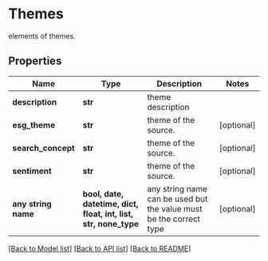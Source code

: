 # Themes

elements of themes.

## Properties
Name | Type | Description | Notes
------------ | ------------- | ------------- | -------------
**description** | **str** | theme description | 
**esg_theme** | **str** | theme of the source. | [optional] 
**search_concept** | **str** | theme of the source. | [optional] 
**sentiment** | **str** | theme of the source. | [optional] 
**any string name** | **bool, date, datetime, dict, float, int, list, str, none_type** | any string name can be used but the value must be the correct type | [optional]

[[Back to Model list]](../README.md#documentation-for-models) [[Back to API list]](../README.md#documentation-for-api-endpoints) [[Back to README]](../README.md)



